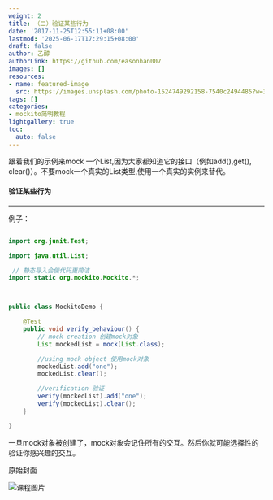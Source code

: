 ```yaml
---
weight: 2
title: （二）验证某些行为
date: '2017-11-25T12:55:11+08:00'
lastmod: '2025-06-17T17:29:15+08:00'
draft: false
author: 乙醇
authorLink: https://github.com/easonhan007
images: []
resources:
- name: featured-image
  src: https://images.unsplash.com/photo-1524749292158-7540c2494485?w=300
tags: []
categories:
- mockito简明教程
lightgallery: true
toc:
  auto: false
---
```




跟着我们的示例来mock 一个List,因为大家都知道它的接口（例如add(),get(), clear()）。不要mock一个真实的List类型,使用一个真实的实例来替代。


#### 验证某些行为
---

例子：

```java

import org.junit.Test;

import java.util.List;

 // 静态导入会使代码更简洁
import static org.mockito.Mockito.*;



public class MockitoDemo {

    @Test
    public void verify_behaviour() {
        // mock creation 创建mock对象
        List mockedList = mock(List.class);

        //using mock object 使用mock对象
        mockedList.add("one");
        mockedList.clear();

        //verification 验证
        verify(mockedList).add("one");
        verify(mockedList).clear();
    }

}
```

一旦mock对象被创建了，mock对象会记住所有的交互。然后你就可能选择性的验证你感兴趣的交互。




原始封面

![课程图片](https://images.unsplash.com/photo-1524749292158-7540c2494485?w=300)

